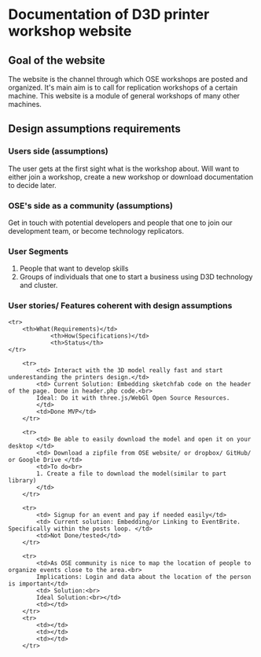 # Documentation of D3D printer workshop website
## Goal of the website
The website is the channel  through which OSE workshops are posted and organized.
It's main aim is to call for replication workshops of a certain machine.
This website is a module of general workshops of many other machines.
## Design assumptions requirements
### Users side (assumptions)
The user gets at the first sight what is the workshop about.
Will want to either join a workshop, create a new workshop or download documentation to decide later.
### OSE's side as a community (assumptions)
Get in touch with potential developers and people that one to join our development team, or become technology replicators.
### User Segments
1. People that want to develop skills
2. Groups of individuals that one to start a business using D3D technology and cluster.
### User stories/ Features coherent with design assumptions

<table>

    <tr>
        <th>What(Requirements)</td>
				<th>How(Specifications)</td>
				<th>Status</th>
    </tr>

		<tr>
			<td> Interact with the 3D model really fast and start underestanding the printers design.</td>
			<td> Current Solution: Embedding sketchfab code on the header of the page. Done in header.php code.<br>
			Ideal: Do it with three.js/WebGl Open Source Resources.
			</td>
			<td>Done MVP</td>
		</tr>

		<tr>
			<td> Be able to easily download the model and open it on your desktop </td>
			<td> Download a zipfile from OSE website/ or dropbox/ GitHub/ or Google Drive </td>
			<td>To do<br>
			1. Create a file to download the model(similar to part library)
			</td>
		</tr>

		<tr>
			<td> Signup for an event and pay if needed easily</td>
			<td> Current solution: Embedding/or Linking to EventBrite. Specifically within the posts loop. </td>
			<td>Not Done/tested</td>
		</tr>

		<tr>
			<td>As OSE community is nice to map the location of people to organize events close to the area.<br>
			Implications: Login and data about the location of the person is important</td>
			<td> Solution:<br>
			Ideal Solution:<br></td>
			<td></td>
		</tr>
		<tr>
			<td></td>
			<td></td>
			<td></td>
		</tr>
</table>
